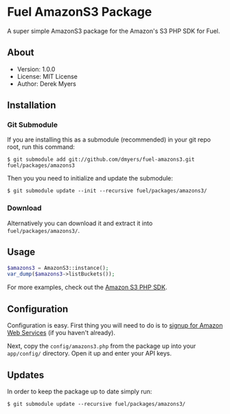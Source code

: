 # Fuel AmazonS3 Package

A super simple AmazonS3 package for the Amazon's S3 PHP SDK for Fuel.

## About
* Version: 1.0.0
* License: MIT License
* Author: Derek Myers

## Installation

### Git Submodule

If you are installing this as a submodule (recommended) in your git repo root, run this command:

	$ git submodule add git://github.com/dmyers/fuel-amazons3.git fuel/packages/amazons3

Then you you need to initialize and update the submodule:

	$ git submodule update --init --recursive fuel/packages/amazons3/

### Download

Alternatively you can download it and extract it into `fuel/packages/amazons3/`.

## Usage

```php
$amazons3 = AmazonS3::instance();
var_dump($amazons3->listBuckets());
```

For more examples, check out the [Amazon S3 PHP SDK](https://github.com/tpyo/amazon-s3-php-class).

## Configuration

Configuration is easy. First thing you will need to do is to [signup for Amazon Web Services](https://aws-portal.amazon.com/gp/aws/developer/registration/index.html) (if you haven't already).

Next, copy the `config/amazons3.php` from the package up into your `app/config/` directory. Open it up and enter your API keys.

## Updates

In order to keep the package up to date simply run:

	$ git submodule update --recursive fuel/packages/amazons3/
